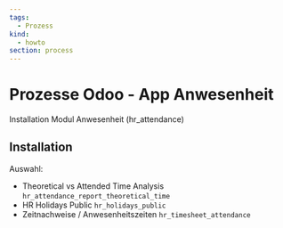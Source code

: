 ```yaml
---
tags:
  - Prozess
kind:
  - howto
section: process
---
```

# Prozesse Odoo - App Anwesenheit
Installation Modul Anwesenheit (hr_attendance)

## Installation

Auswahl:
* Theoretical vs Attended Time Analysis `hr_attendance_report_theoretical_time`
* HR Holidays Public `hr_holidays_public`
* Zeitnachweise / Anwesenheitszeiten `hr_timesheet_attendance`